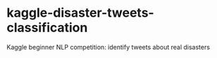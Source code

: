 # kaggle-disaster-tweets-classification
Kaggle beginner NLP competition: identify tweets about real disasters 
